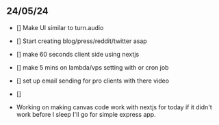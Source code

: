 ## 24/05/24

- [] Make UI similar to turn.audio
- [] Start creating blog/press/reddit/twitter asap
- [] make 60 seconds client side using nextjs
- [] make 5 mins on lambda/vps setting with or
  cron job
- [] set up email sending for pro clients with there video
- []

- Working on making canvas code work with nextjs for today if it didn't work before I sleep I'll go for simple express app.
